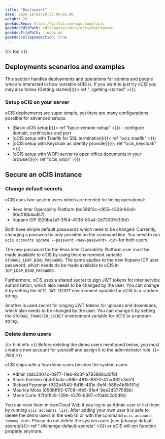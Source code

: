 ```yaml
---
title: "Deployment"
date: 2020-10-01T20:35:00+01:00
weight: 20
geekdocRepo: https://github.com/owncloud/ocis
geekdocEditPath: edit/master/docs/ocis/deployment
geekdocFilePath: _index.md
geekdocCollapseSection: true
---
```


{{< toc >}}

## Deployments scenarios and examples
This section handles deployments and operations for admins and people who are interested in how versatile oCIS is. If you want to just try oCIS you may also follow [Getting started]({{< ref "../getting-started" >}}).

### Setup oCIS on your server
oCIS deployments are super simple, yet there are many configurations possible for advanced setups.

- [Basic oCIS setup]({{< ref "basic-remote-setup" >}}) - configure domain, certificates and port
- [oCIS setup with Traefik for SSL termination]({{< ref "ocis_traefik" >}})
- [oCIS setup with Keycloak as identity provider]({{< ref "ocis_keycloak" >}})
- [oCIS setup with WOPI server to open office documents in your browser]({{< ref "ocis_wopi" >}})


## Secure an oCIS instance

### Change default secrets
oCIS uses two system users which are needed for being operational:
- Reva Inter Operability Platform (bc596f3c-c955-4328-80a0-60d018b4ad57)
- Kopano IDP (820ba2a1-3f54-4538-80a4-2d73007e30bf)

Both have simple default passwords which need to be changed. Currently, changing a password is only possible on the command line. You need to run `ocis accounts update --password <new-password> <id>` for both users.

The new password for the Reva Inter Operability Platform user must be made available to oCIS by using the environment variable `STORAGE_LDAP_BIND_PASSWORD`. The same applies to the new Kopano IDP user password, which needs do be made available to oCIS in `IDP_LDAP_BIND_PASSWORD`.

Furthermore, oCIS uses a shared secret to sign JWT tokens for inter service authorization, which also needs to be changed by the user.
You can change it by setting the `OCIS_JWT_SECRET` environment variable for oCIS to a random string.

Another is used secret for singing JWT tokens for uploads and downloads, which also needs to be changed by the user.
You can change it by setting the `STORAGE_TRANSFER_SECRET` environment variable for oCIS to a random string.

### Delete demo users

{{< hint info >}}
Before deleting the demo users mentioned below, you must create a new account for yourself and assign it to the administrator role.
{{< /hint >}}

oCIS ships with a few demo users besides the system users:
- Admin (ddc2004c-0977-11eb-9d3f-a793888cd0f8)
- Albert Einstein (4c510ada-c86b-4815-8820-42cdf82c3d51)
- Richard Feynman (932b4540-8d16-481e-8ef4-588e4b6b151c)
- Maurice Moss (058bff95-6708-4fe5-91e4-9ea3d377588b)
- Marie Curie (f7fbf8c8-139b-4376-b307-cf0a8c2d0d9c)

You can view them in ownCloud Web if you log in as Admin user or list them by running `ocis accounts list`.
After adding your own user it is safe to delete the demo users in the web UI or with the command `ocis accounts remove <id>`. Please do not delete the system users (see [change default secrets]({{< ref "./#change-default-secrets" >}})) or oCIS will not function properly anymore.
